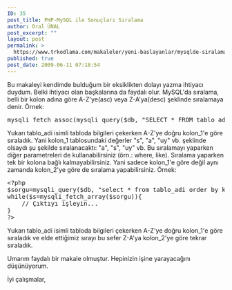 ```yaml
---
ID: 35
post_title: PHP-MySQL ile Sonuçları Sıralama
author: Oral ÜNAL
post_excerpt: ""
layout: post
permalink: >
  https://www.trkodlama.com/makaleler/yeni-baslayanlar/mysqlde-siralama-35.html
published: true
post_date: 2009-06-11 07:18:54
---
```

Bu makaleyi kendimde bulduğum bir eksiklikten dolayı yazma ihtiyacı duydum. Belki ihtiyacı olan başkalarına da faydalı olur. MySQL'da sıralama, belli bir kolon adına göre A-Z'ye(asc) veya Z-A'ya(desc) şeklinde sıralamaya denir. Örnek:
<pre class="prettyprint lang-mysql" data-start-line="1" data-visibility="visible" data-highlight="" data-caption="">mysqli_fetch_assoc(mysqli_query($db, "SELECT * FROM tablo_adi ORDER BY kolon_1 ASC"));</pre>
Yukarı tablo_adi isimli tabloda bilgileri çekerken A-Z'ye doğru kolon_1'e göre sıraladık. Yani kolon_1 tablosundaki değerler "s", "a", "uy" vb. şeklinde olsaydı şu şekilde sıralanacaktı: "a", "s", "uy" vb. Bu sıralamayı yaparken diğer parametreleri de kullanabilirsiniz (örn.: where, like). Sıralama yaparken tek bir kolona bağlı kalmayabilirsiniz. Yani sadece kolon_1'e göre değil aynı zamanda kolon_2'ye göre de sıralama yapabilirsiniz. Örnek:
<pre class="prettyprint lang-php" data-start-line="1" data-visibility="visible" data-highlight="" data-caption="">&lt;?php
$sorgu=mysqli_query($db, "select * from tablo_adi order by kolon_1 asc, kolon_2 desc");
while($s=mysqli_fetch_array($sorgu)){
    // Çıktıyı işleyin...
}
?&gt;</pre>
Yukarı tablo_adi isimli tabloda bilgileri çekerken A-Z'ye doğru kolon_1'e göre sıraladık ve elde ettiğimiz sırayı bu sefer Z-A'ya kolon_2'ye göre tekrar sıraladık.

Umarım faydalı bir makale olmuştur. Hepinizin işine yarayacağını düşünüyorum.

İyi çalışmalar,